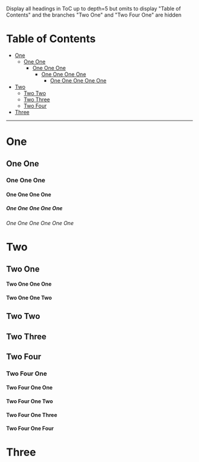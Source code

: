 Display all headings in ToC up to depth=5 but omits to display "Table of Contents" and the branches "Two One" and "Two Four One" are hidden

# Table of Contents

<!-- !toc (level=5 omit="Table of Contents;Two One;Two Four One") -->

* [One](#one)
  * [One One](#one-one)
    * [One One One](#one-one-one)
      * [One One One One](#one-one-one-one)
        * [One One One One One](#one-one-one-one-one)
* [Two](#two)
  * [Two Two](#two-two)
  * [Two Three](#two-three)
  * [Two Four](#two-four)
* [Three](#three)

<!-- toc! -->

----

# One

## One One

### One One One

#### One One One One

##### One One One One One

###### One One One One One One

# Two

## Two One

#### Two One One One

#### Two One One Two

## Two Two

## Two Three

## Two Four

### Two Four One

#### Two Four One One

#### Two Four One Two

#### Two Four One Three

#### Two Four One Four

# Three

